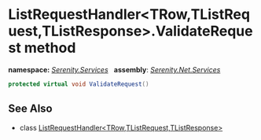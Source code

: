 # ListRequestHandler&lt;TRow,TListRequest,TListResponse&gt;.ValidateRequest method
**namespace:** *[Serenity.Services](../../README.md#serenity.services-namespace)*   **assembly**: *[Serenity.Net.Services](../../README.md)*

```csharp
protected virtual void ValidateRequest()
```

## See Also

* class [ListRequestHandler&lt;TRow,TListRequest,TListResponse&gt;](../ListRequestHandler-3.md)